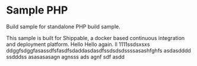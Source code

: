 Sample PHP
===============

Build sample for standalone PHP build sample.

This sample is built for Shippable, a docker based continuous integration and deployment platform.
Hello
Hello again.
ll
1111ssdsxsxs
ddggfsdggfasassdfsfasdfsdaddasdasdfssdsdsdssssasashfghfs
asdasdddd
ssdddss
asasasasagn
agnsss
ads
agnf
sdf
asdd
